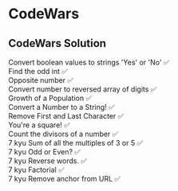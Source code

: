 # CodeWars
 ## CodeWars Solution

Convert boolean values to strings 'Yes' or 'No' :white_check_mark: <br>
Find the odd int :white_check_mark: <br>
Opposite number :white_check_mark: <br>
Convert number to reversed array of digits :white_check_mark: <br>
Growth of a Population :white_check_mark: <br>
Convert a Number to a String! :white_check_mark: <br>
Remove First and Last Character :white_check_mark: <br>
You're a square! :white_check_mark: <br>
Count the divisors of a number :white_check_mark: <br>
7 kyu Sum of all the multiples of 3 or 5 :white_check_mark: <br>
7 kyu Odd or Even? :white_check_mark: <br>
7 kyu Reverse words. :white_check_mark: <br>
7 kyu Factorial :white_check_mark: <br>
7 kyu Remove anchor from URL :white_check_mark: <br>